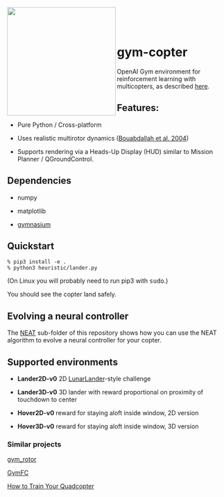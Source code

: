 <img src="media/lander3d.gif" height=250 align="left">

<br><br>

# gym-copter
OpenAI Gym environment for reinforcement learning with multicopters, as described 
[here](https://simondlevy.academic.wlu.edu/files/publications/LM2020_011_final_v2.pdf).

## Features:

* Pure Python / Cross-platform

* Uses realistic multirotor dynamics
([Bouabdallah et al. 2004](https://infoscience.epfl.ch/record/97532/files/325.pdf)) 

* Supports rendering via a Heads-Up Display (HUD) similar to Mission Planner / QGroundControl.

## Dependencies 

* numpy

* matplotlib

* [gymnasium](https://pypi.org/project/gymnasium/)

## Quickstart

```
% pip3 install -e .
% python3 heuristic/lander.py
```
(On Linux you will probably need to run pip3 with <tt>sudo</tt>.)

You should see the copter land safely.

## Evolving a neural controller

The [NEAT](https://github.com/simondlevy/gym-copter/tree/master/neat)
sub-folder of this repository shows how you can use the NEAT algorithm to
evolve a neural controller for your copter.

## Supported environments

* **Lander2D-v0** 2D [LunarLander](https://gym.openai.com/envs/LunarLander-v2/)-style challenge

* **Lander3D-v0** 3D lander with reward proportional on proximity of touchdown to center

* **Hover2D-v0** reward for staying aloft inside window, 2D version

* **Hover3D-v0** reward for staying aloft inside window, 3D version

### Similar projects

[gym\_rotor](https://github.com/inkyusa/gym_rotor)

[GymFC](https://github.com/wil3/gymfc)

[How to Train Your Quadcopter](https://towardsdatascience.com/how-to-train-your-quadcopter-adventures-in-machine-learning-algorithms-e6ee5033fd61)
